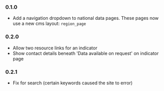 ### 0.1.0

* Add a navigation dropdown to national data pages. These pages now use a new cms layout: `region_page`

### 0.2.0

* Allow two resource links for an indicator
* Show contact details beneath 'Data available on request' on indicator page

### 0.2.1

* Fix for search (certain keywords caused the site to error)